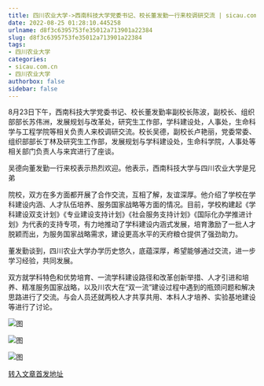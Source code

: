 ```yaml
---
title: 四川农业大学->西南科技大学党委书记、校长董发勤一行来校调研交流 | sicau.com.cn
date: 2022-08-25 01:28:10.445258
urlname: d8f3c6395753fe35012a713901a22384
slug: d8f3c6395753fe35012a713901a22384
tags: 
- 四川农业大学
categories:
- sicau.com.cn
- 四川农业大学
authorbox: false
sidebar: false
---
```

8月23日下午，西南科技大学党委书记、校长董发勤率副校长陈波，副校长、组织部部长苏伟洲，发展规划与改革处，研究生工作部，学科建设处，人事处，生命科学与工程学院等相关负责人来校调研交流。校长吴德，副校长卢艳丽，党委常委、组织部部长丁林及研究生工作部，发展规划与学科建设处，生命科学院，人事处等相关部门负责人与来宾进行了座谈。

吴德向董发勤一行来校表示热烈欢迎。他表示，西南科技大学与四川农业大学是兄弟
<!--more-->
院校，双方在多方面都开展了合作交流，互相了解，友谊深厚。他介绍了学校在学科建设内涵、人才队伍培养、服务国家战略等方面的情况。目前，学校构建起《学科建设双支计划》《专业建设支持计划》《社会服务支持计划》《国际化办学推进计划》为代表的支持专项，有力地推动了学科建设内涵式发展，培育激励了一批人才脱颖而出，为服务国家战略需求，建设更高水平的天府粮仓提供了强劲助力。  

董发勤谈到，四川农业大学办学历史悠久，底蕴深厚，希望能够通过交流，进一步学习经验，共同发展。

双方就学科特色和优势培育、一流学科建设路径和改革创新举措、人才引进和培养、精准服务国家战略，以及川农大在“双一流”建设过程中遇到的瓶颈问题和解决思路进行了交流。与会人员还就两校人才共享共用、本科人才培养、实验基地建设等进行了讨论。

![图](https://news.sicau.edu.cn/__local/1/7D/42/F3C00F2113337A3D79E06B5F581_214F15DA_1C07B.jpg)

![图](https://news.sicau.edu.cn/__local/4/0B/1E/7748620120323C9BC94B9D99691_94984704_11368.jpg)

![图](https://news.sicau.edu.cn/__local/0/EA/B0/476F250E57693E3E9BB5229E481_456926E5_ECD7.jpg)

[转入文章首发地址](https://news.sicau.edu.cn/info/1078/69218.htm)
